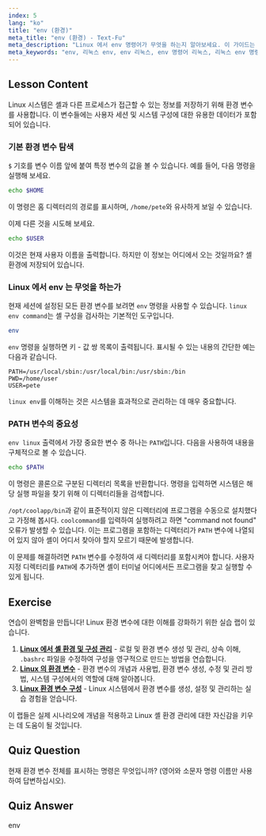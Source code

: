 ```yaml
---
index: 5
lang: "ko"
title: "env (환경)"
meta_title: "env (환경) - Text-Fu"
meta_description: "Linux 에서 env 명령어가 무엇을 하는지 알아보세요. 이 가이드는 env 리눅스 명령어를 사용하여 PATH, HOME, USER 와 같은 리눅스 환경 변수를 보고 사용하는 방법을 설명합니다."
meta_keywords: "env, 리눅스 env, env 리눅스, env 명령어 리눅스, 리눅스 env 명령어, 리눅스에서 env 는 무엇을 하는가, 환경 변수, PATH 변수, 셸 변수"
---
```


## Lesson Content

Linux 시스템은 셸과 다른 프로세스가 접근할 수 있는 정보를 저장하기 위해 환경 변수를 사용합니다. 이 변수들에는 사용자 세션 및 시스템 구성에 대한 유용한 데이터가 포함되어 있습니다.

### 기본 환경 변수 탐색

`$` 기호를 변수 이름 앞에 붙여 특정 변수의 값을 볼 수 있습니다. 예를 들어, 다음 명령을 실행해 보세요.

```bash
echo $HOME
```

이 명령은 홈 디렉터리의 경로를 표시하며, `/home/pete`와 유사하게 보일 수 있습니다.

이제 다른 것을 시도해 보세요.

```bash
echo $USER
```

이것은 현재 사용자 이름을 출력합니다. 하지만 이 정보는 어디에서 오는 것일까요? 셸 환경에 저장되어 있습니다.

### Linux 에서 env 는 무엇을 하는가

현재 세션에 설정된 모든 환경 변수를 보려면 `env` 명령을 사용할 수 있습니다. `linux env command`는 셸 구성을 검사하는 기본적인 도구입니다.

```bash
env
```

`env` 명령을 실행하면 키 - 값 쌍 목록이 출력됩니다. 표시될 수 있는 내용의 간단한 예는 다음과 같습니다.

```plaintext
PATH=/usr/local/sbin:/usr/local/bin:/usr/sbin:/bin
PWD=/home/user
USER=pete
```

`linux env`를 이해하는 것은 시스템을 효과적으로 관리하는 데 매우 중요합니다.

### PATH 변수의 중요성

`env linux` 출력에서 가장 중요한 변수 중 하나는 `PATH`입니다. 다음을 사용하여 내용을 구체적으로 볼 수 있습니다.

```bash
echo $PATH
```

이 명령은 콜론으로 구분된 디렉터리 목록을 반환합니다. 명령을 입력하면 시스템은 해당 실행 파일을 찾기 위해 이 디렉터리들을 검색합니다.

`/opt/coolapp/bin`과 같이 표준적이지 않은 디렉터리에 프로그램을 수동으로 설치했다고 가정해 봅시다. `coolcommand`를 입력하여 실행하려고 하면 "command not found" 오류가 발생할 수 있습니다. 이는 프로그램을 포함하는 디렉터리가 `PATH` 변수에 나열되어 있지 않아 셸이 어디서 찾아야 할지 모르기 때문에 발생합니다.

이 문제를 해결하려면 `PATH` 변수를 수정하여 새 디렉터리를 포함시켜야 합니다. 사용자 지정 디렉터리를 `PATH`에 추가하면 셸이 터미널 어디에서든 프로그램을 찾고 실행할 수 있게 됩니다.

## Exercise

연습이 완벽함을 만듭니다! Linux 환경 변수에 대한 이해를 강화하기 위한 실습 랩이 있습니다.

1. **[Linux 에서 셸 환경 및 구성 관리](https://labex.io/ko/labs/comptia-manage-shell-environment-and-configuration-in-linux-590838)** - 로컬 및 환경 변수 생성 및 관리, 상속 이해, `.bashrc` 파일을 수정하여 구성을 영구적으로 만드는 방법을 연습합니다.
2. **[Linux 의 환경 변수](https://labex.io/ko/labs/linux-environment-variables-in-linux-385274)** - 환경 변수의 개념과 사용법, 환경 변수 생성, 수정 및 관리 방법, 시스템 구성에서의 역할에 대해 알아봅니다.
3. **[Linux 환경 변수 구성](https://labex.io/ko/labs/linux-configure-linux-environment-variables-437861)** - Linux 시스템에서 환경 변수를 생성, 설정 및 관리하는 실습 경험을 얻습니다.

이 랩들은 실제 시나리오에 개념을 적용하고 Linux 셸 환경 관리에 대한 자신감을 키우는 데 도움이 될 것입니다.

## Quiz Question

현재 환경 변수 전체를 표시하는 명령은 무엇입니까? (영어와 소문자 명령 이름만 사용하여 답변하십시오).

## Quiz Answer

env

